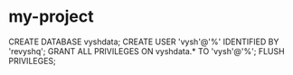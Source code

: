 # my-project
CREATE DATABASE vyshdata;
CREATE USER 'vysh'@'%' IDENTIFIED BY 'revyshq';
GRANT ALL PRIVILEGES ON vyshdata.* TO 'vysh'@'%';
FLUSH PRIVILEGES;
